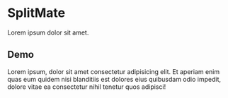 # SplitMate
Lorem ipsum dolor sit amet.

## Demo
Lorem ipsum, dolor sit amet consectetur adipisicing elit. Et aperiam enim quas eum quidem nisi blanditiis est dolores eius quibusdam odio impedit, dolore vitae ea consectetur nihil tenetur quos adipisci!
